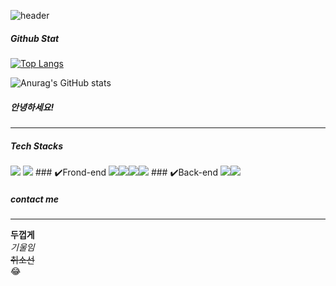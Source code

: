 ![header](https://capsule-render.vercel.app/api?type=rounded&color=auto&height=250&section=header&text=Hello👋!!%Hyunjung%20Github&fontSize=60)

##### Github Stat
[![Top Langs](https://github-readme-stats.vercel.app/api/top-langs/?username=1016wjd)](https://github.com/1016wjd/github-readme-stats)

![Anurag's GitHub stats](https://github-readme-stats.vercel.app/api?username=1016wjd&show_icons=true&theme=radical)

##### 안녕하세요!
---

##### Tech Stacks
<img src="https://img.shields.io/badge/Python-3776AB?style=for-the-badge&logo=기술스택아이콘&logoColor=white">
<img src="https://img.shields.io/badge/Python-3776AB?style=for-the-badge&logo=React&logoColor=black">
### ✔️Frond-end
<img src="https://img.shields.io/badge/React-61DAFB?style=for-the-badge&logo=React&logoColor=black"><img src="https://img.shields.io/badge/Css-1572B6?style=for-the-badge&logo=Css&logoColor=white"><img src="https://img.shields.io/badge/Redux-764ABC?style=for-the-badge&logo=Redux&logoColor=purple"><img src="https://img.shields.io/badge/Next.js-000000?style=for-the-badge&logo=Next.js&logoColor=white">
### ✔️Back-end
<img src="https://img.shields.io/badge/Spring-6DB33F?style=for-the-badge&logo=Spring&logoColor=green"><img src="https://img.shields.io/badge/Spring Boot-6DB33F?style=for-the-badge&logo=Spring Boot&logoColor=yellow">

##### contact me

---
**두껍게** <br>
*기울임* <br>
~~취소선~~ <br>
:joy: <br>

